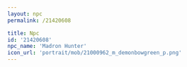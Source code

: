 ```yaml
---
layout: npc
permalink: /21420608

title: Npc
id: '21420608'
npc_name: 'Madron Hunter'
icon_url: 'portrait/mob/21000962_m_demonbowgreen_p.png'
---
```

